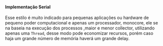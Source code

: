 #### Implementação Serial


Esse estilo é muito indicado para pequenas aplicações ou hardware de pequeno poder computacional e apenas um processador, monocore, ele se na baseia na execução dos processos ,maior e menor collector, utilizando apenas uma `Thread`, desse modo pode economizar recursos, porém caso haja um grande número de memória haverá um grande delay. 